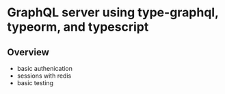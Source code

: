 # GraphQL server using type-graphql, typeorm, and typescript

## Overview

- basic authenication
- sessions with redis
- basic testing
